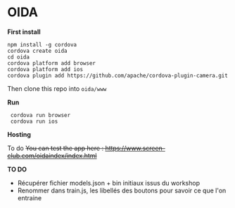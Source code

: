 
# OIDA

 **First install**
 
    npm install -g cordova
    cordova create oida
    cd oida
    cordova platform add browser
    cordova platform add ios
	cordova plugin add https://github.com/apache/cordova-plugin-camera.git

   Then clone this repo into `oida/www`
    
 **Run**

     cordova run browser
     cordova run ios
     
 **Hosting**
 
 To do
 ~~You can test the app here : https://www.screen-club.com/oidaindex/index.html~~
 
 **TO DO**
- Récupérer fichier models.json + bin initiaux issus du workshop
- Renommer dans train.js, les libellés des boutons pour savoir ce que l'on entraine


